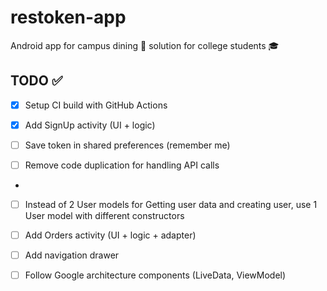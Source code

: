 # restoken-app
Android app for campus dining 🍴 solution for college students 🎓


## TODO ✅

- [x] Setup CI build with GitHub Actions

- [x] Add SignUp activity (UI + logic)

- [ ] Save token in shared preferences (remember me)

- [ ] Remove code duplication for handling API calls
- 
- [ ] Instead of 2 User models for Getting user data and creating user, use 1 User model with different constructors

- [ ] Add Orders activity (UI + logic + adapter)

- [ ] Add navigation drawer

- [ ] Follow Google architecture components (LiveData, ViewModel)

